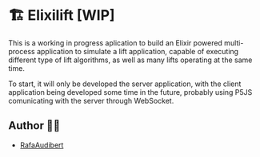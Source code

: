 # 🏗️ Elixilift [WIP]

This is a working in progress aplication to build an Elixir powered multi-process application to simulate a lift application, capable of executing different type of lift algorithms, as well as many lifts operating at the same time.

To start, it will only be developed the server application, with the client application being developed some time in the future, probably using P5JS comunicating with the server through WebSocket.

## Author 🧙‍♂️

* [RafaAudibert](https://www.rafaaudibert.dev)
